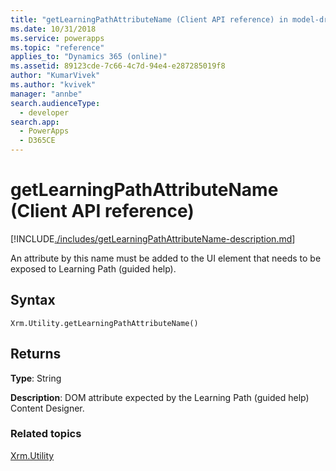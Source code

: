 ```yaml
---
title: "getLearningPathAttributeName (Client API reference) in model-driven apps| MicrosoftDocs"
ms.date: 10/31/2018
ms.service: powerapps
ms.topic: "reference"
applies_to: "Dynamics 365 (online)"
ms.assetid: 89123cde-7c66-4c7d-94e4-e287285019f8
author: "KumarVivek"
ms.author: "kvivek"
manager: "annbe"
search.audienceType: 
  - developer
search.app: 
  - PowerApps
  - D365CE
---
```

# getLearningPathAttributeName (Client API reference)



[!INCLUDE[./includes/getLearningPathAttributeName-description.md](./includes/getLearningPathAttributeName-description.md)]

An attribute by this name must be added to the UI element that needs to be exposed to Learning Path (guided help). 

## Syntax

`Xrm.Utility.getLearningPathAttributeName()`

## Returns

**Type**: String

**Description**: DOM attribute expected by the Learning Path (guided help) Content Designer.

### Related topics

<!-- 
TODO: File doesn't exist
[Create your own guided help (Learning Path) for your customers](../../../../customize/create-guided-help-learning-path.md) -->

[Xrm.Utility](../xrm-utility.md)



